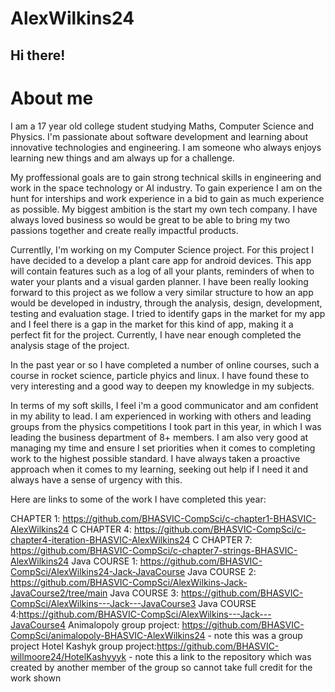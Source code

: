 # AlexWilkins24
## Hi there!
# About me
I am a 17 year old college student studying Maths, Computer Science and Physics. I'm passionate about software development and learning about innovative technologies and engineering. I am someone who always enjoys learning new things and am always up for a challenge. 

My proffessional goals are to gain strong technical skills in engineering and work in the space technology or AI industry. To gain experience I am on the hunt for interships and work experience in a bid to gain as much experience as possible. My biggest ambition is the start my own tech company. I have always loved business so would be great to be able to bring my two passions together and create really impactful products. 

Currentlly, I'm working on my Computer Science project. For this project I have decided to a develop a plant care app for android devices. This app will contain features such as a log of all your plants, reminders of when to water your plants and a visual garden planner. I have been really looking forward to this project as we follow a very similar structure to how an app would be developed in industry, through the analysis, design, development, testing and evaluation stage. I tried to identify gaps in the market for my app and I feel there is a gap in the market for this kind of app, making it a perfect fit for the project. Currently, I have near enough completed the analysis stage of the project. 

In the past year or so I have completed a number of online courses, such a course in rocket science, particle phyics and linux. I have found these to very interesting and a good way to deepen my knowledge in my subjects. 

In terms of my soft skills, I feel i'm a good communicator and am confident in my ability to lead. I am experienced in working with others and leading groups from the physics competitions I took part in this year, in which I was leading the business department of 8+ members. I am also very good at managing my time and ensure I set priorities when it comes to completing work to the highest possible standard. I have always taken a proactive approach when it comes to my learning, seeking out help if I need it and always have a sense of urgency with this. 

Here are links to some of the work I have completed this year:

CHAPTER 1: https://github.com/BHASVIC-CompSci/c-chapter1-BHASVIC-AlexWilkins24
C CHAPTER 4: https://github.com/BHASVIC-CompSci/c-chapter4-iteration-BHASVIC-AlexWilkins24
C CHAPTER 7: https://github.com/BHASVIC-CompSci/c-chapter7-strings-BHASVIC-AlexWilkins24
Java COURSE 1: https://github.com/BHASVIC-CompSci/AlexWilkins24-Jack-JavaCourse
Java COURSE 2: https://github.com/BHASVIC-CompSci/AlexWilkins-Jack-JavaCourse2/tree/main
Java COURSE 3: https://github.com/BHASVIC-CompSci/AlexWilkins---Jack---JavaCourse3
Java COURSE 4:https://github.com/BHASVIC-CompSci/AlexWilkins---Jack---JavaCourse4
Animalopoly group project: https://github.com/BHASVIC-CompSci/animalopoly-BHASVIC-AlexWilkins24 - note this was a group project 
Hotel Kashyk group project:https://github.com/BHASVIC-willmoore24/HotelKashyyyk - note this a link to the repository which was created by another member of the group so cannot take full credit for the work shown

